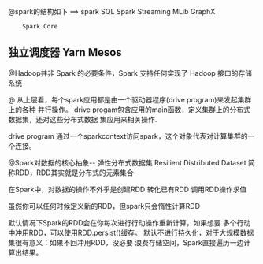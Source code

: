 @spark的结构如下 ==>
spark SQL   Spark Streaming  MLib   GraphX

        Spark Core
独立调度器   Yarn        Mesos
----------------------------

@Hadoop并非 Spark 的必要条件，Spark 支持任何实现了 Hadoop 接口的存储系统

@
从上层看，每个spark应用都是由一个驱动器程序(drive program)来发起集群上的各种
并行操作。
drive progam包含应用的main函数，定义集群上的分布式数据集，还对这些分布式数据
集应用来相关操作.

drive program 通过一个sparkcontext访问spark，这个对象代表对计算集群的一个连接。


@Spark对数据的核心抽象-- 弹性分布式数据集
Resilient Distributed Dataset 简称RDD，RDD其实就是分布式的元素集合

在Spark中，对数据的操作不外乎是创建RDD 转化已有RDD 调用RDD操作求值

虽然你可以任何时候定义新的RDD，但spark只会惰性计算RDD

默认情况下Spark的RDD会在你每次进行行动操作重新计算，如果想要
多个行动中冲用RDD，可以使用RDD.persist()缓存。
默认不进行持久化，对于大规模数据集很有意义：如果不回冲用RDD，没必要
浪费存储空间，Spark直接遍历一边计算出结果。